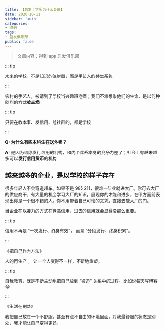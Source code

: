 ```yaml
---
title: 【启发：学历为什么贬值】
date: 2020-10-11
sidebar: 'auto'
categories:
- 得到
tags:
- 启发俱乐部
public: false
---
```


> 文章内容：得到 app 启发俱乐部

::: tip

未来的学校，不是知识的注射器，而是手艺人的共生系统

:::

农村的手艺人，被请到了学校当兴趣班老师；我们不难想象他们的生命，是以何种剧烈的方式**被点燃** 

::: tip

只要在教本事、发信用、组社群的，都是学校

:::

**Q: 为什么有些本科生在送外卖？**

**A:** 是因为给你发行信用的机构，和内个体系本身的竞争力差了；社会上有越来越多可以**发行信用货币**的机构



## 越来越多的企业，是以学校的样子存在

很多年轻人不会弯道超车。如果不是 985 211，很难一毕业就进大厂。你可去大厂的供应商干，有大量的机会学习大厂的知识，展现你的才能和进步，在甲方面前表现出你是一个很不错的人。你不用带着自己可怜的文凭，直接去敲大厂的门。

当企业在以接力的方式在传递信用，过去的信用就会显得没那么重要。

::: tip

信用不再是 “一次发行、终身有效”， 而是 “分段发行、终身积累”。

:::

《把自己作为方法》

人的再生产 。 让一个人变得不一样，不断地重塑。

::: tip

自我教育，就是不断主动地把自己放到 “被迫” 关系中的过程。比如说每天写博客 😂

:::

《生活在别处》

我把自己放在一个不舒服，甚至有点不自由的环境里面。对我最舒服的状态是别处，我才能让自己变得更好。

<valine></valine>

